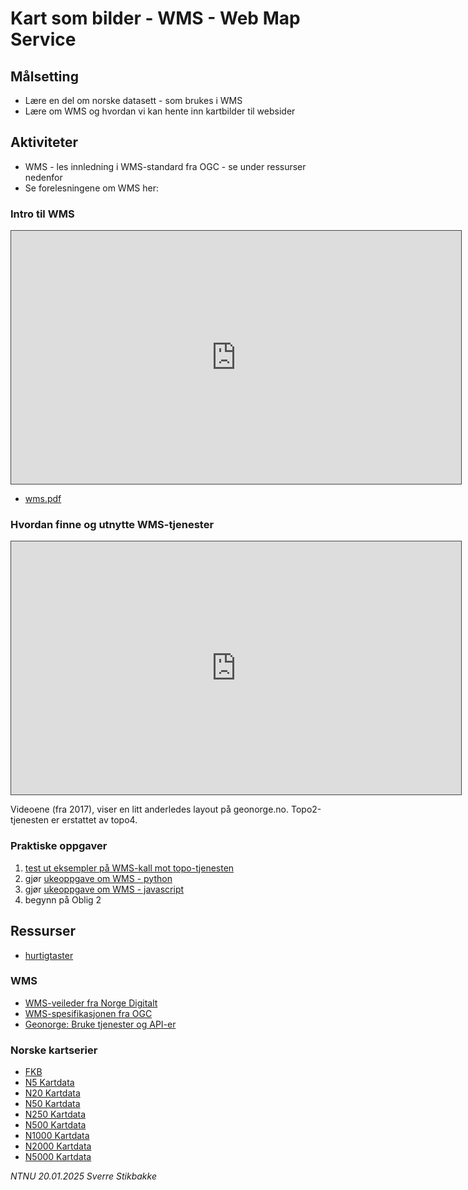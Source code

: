 # Kart som bilder - WMS - Web Map Service

## Målsetting

- Lære en del om norske datasett - som brukes i WMS
- Lære om WMS og hvordan vi kan hente inn kartbilder til websider


## Aktiviteter

- WMS - les innledning i WMS-standard fra OGC - se under ressurser nedenfor
- Se forelesningene om WMS her:

### Intro til WMS

<iframe src="https://ntnu.cloud.panopto.eu/Panopto/Pages/Embed.aspx?id=6a3e363d-405a-4b0f-9c1f-acac01151eba&autoplay=false&offerviewer=true&showtitle=true&showbrand=false&start=0&interactivity=all" height="405" width="720" style="border: 1px solid #464646;" allowfullscreen allow="autoplay"></iframe>

- [wms.pdf](docs/wms.pdf)

### Hvordan finne og utnytte WMS-tjenester

<iframe src="https://ntnu.cloud.panopto.eu/Panopto/Pages/Embed.aspx?id=da73c0a4-2297-4844-ae81-acac0122e288&autoplay=false&offerviewer=true&showtitle=true&showbrand=false&start=0&interactivity=all" height="405" width="720" style="border: 1px solid #464646;" allowfullscreen allow="autoplay"></iframe>

Videoene (fra 2017), viser en litt anderledes layout på geonorge.no. Topo2-tjenesten er erstattet av topo4.

### Praktiske oppgaver

1. [test ut eksempler på WMS-kall mot topo-tjenesten](docs/wms-kall.txt)
1. gjør [ukeoppgave om WMS - python](ukeoppgave_wms_python.md)
1. gjør [ukeoppgave om WMS - javascript](ukeoppgave_wms.md)
1. begynn på Oblig 2


## Ressurser

- [hurtigtaster](docs/hurtigtaster.html)

### WMS


- [WMS-veileder fra Norge Digitalt](https://register.geonorge.no/subregister/versjoner/nasjonale-standarder-og-veiledere/kartverket/veiledere/kartverket/wms-veilder)
- [WMS-spesifikasjonen fra OGC](http://portal.opengeospatial.org/files/?artifact_id=14416)
- [Geonorge: Bruke tjenester og API-er](https://www.geonorge.no/aktuelt/om-geonorge/slik-bruker-du-geonorge/bruke-tjenester-og-api-er/)


### Norske kartserier

- [FKB](https://kartkatalog.geonorge.no/search?text=FKB)
- [N5 Kartdata](https://kartkatalog.geonorge.no/metadata/uuid/6bb353c3-2b21-42fe-b296-31e60f64f95d)
- [N20 Kartdata](https://kartkatalog.geonorge.no/metadata/uuid/c9e53371-c296-4631-a08d-2e7248a81757)
- [N50 Kartdata](https://kartkatalog.geonorge.no/metadata/uuid/ea192681-d039-42ec-b1bc-f3ce04c189ac)
- [N250 Kartdata](https://kartkatalog.geonorge.no/metadata/uuid/442cae64-b447-478d-b384-545bc1d9ab48)
- [N500 Kartdata](https://kartkatalog.geonorge.no/metadata/uuid/58e0dbf8-0d47-47c8-8086-107a3fa2dfa4)
- [N1000 Kartdata](https://kartkatalog.geonorge.no/metadata/uuid/aee42bb6-d0e9-4d70-86fe-6ea76c381055)
- [N2000 Kartdata](https://kartkatalog.geonorge.no/metadata/uuid/8d52075d-6ef6-4120-8041-d0c0901f21f7)
- [N5000 Kartdata](https://kartkatalog.geonorge.no/metadata/uuid/c777d53d-8916-4d9d-bae4-6d5140e0c569)


*NTNU 20.01.2025 Sverre Stikbakke*

